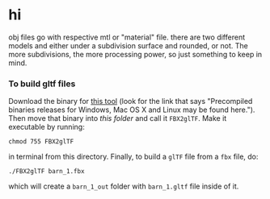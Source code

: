 # hi

obj files go with respective mtl or "material" file.
there are two different models and either under a subdivision surface and rounded, or not. 
The more subdivisions, the more processing power, so just something to keep in mind.

### To build gltf files

Download the binary for [this tool](https://github.com/facebookincubator/FBX2glTF) (look for the link that says "Precompiled binaries releases for Windows, Mac OS X and Linux may be found here."). Then move that binary into _this folder_ and call it `FBX2glTF`. Make it executable by running:

```
chmod 755 FBX2glTF
```

in terminal from this directory. Finally, to build a `glTF` file from a `fbx` file, do:

```
./FBX2glTF barn_1.fbx
```

which will create a `barn_1_out` folder with `barn_1.gltf` file inside of it.
